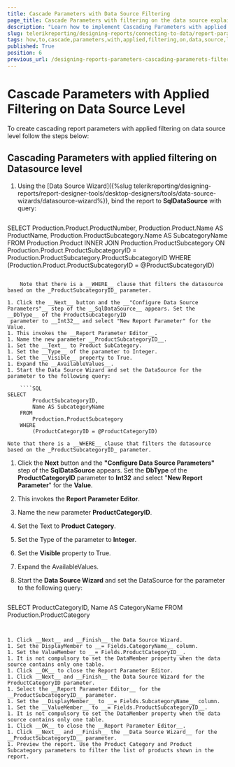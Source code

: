```yaml
---
title: Cascade Parameters with Data Source Filtering
page_title: Cascade Parameters with filtering on the data source explained
description: "Learn how to implement Cascading Parameters with applied filtering on data source level in Telerik Reporting."
slug: telerikreporting/designing-reports/connecting-to-data/report-parameters/how-to-cascade-parameters-with-applied-filtering-on-data-source-level
tags: how,to,cascade,parameters,with,applied,filtering,on,data,source,level
published: True
position: 6
previous_url: /designing-reports-parameters-cascading-paramerets-filtering-database-level
---
```


# Cascade Parameters with Applied Filtering on Data Source Level

To create cascading report parameters with applied filtering on data source level follow the steps below:

## Cascading Parameters with applied filtering on Datasource level

1. Using the [Data Source Wizard]({%slug telerikreporting/designing-reports/report-designer-tools/desktop-designers/tools/data-source-wizards/datasource-wizard%}), bind the report to __SqlDataSource__ with query:

	````SQL
SELECT
		Production.Product.ProductNumber, Production.Product.Name AS ProductName, 
		Production.ProductSubcategory.Name AS SubcategoryName
	FROM
		Production.Product 
		INNER JOIN Production.ProductSubcategory 
			ON Production.Product.ProductSubcategoryID = Production.ProductSubcategory.ProductSubcategoryID
	WHERE
		(Production.Product.ProductSubcategoryID = @ProductSubcategoryID)
````

	Note that there is a __WHERE__ clause that filters the datasource based on the _ProductSubcategoryID_ parameter.

1. Click the __Next__ button and the __"Configure Data Source Parameters"__ step of the __SqlDataSource__ appears. Set the __DbType__ of the ProductSubcategoryID
 parameter to __Int32__ and select "New Report Parameter" for the Value.
1. This invokes the __Report Parameter Editor__.
1. Name the new parameter __ProductSubcategoryID__.
1. Set the __Text__ to Product SubCategory.
1. Set the __Type__ of the parameter to Integer.
1. Set the __Visible__ property to True.
1. Expand the __AvailableValues__.
1. Start the Data Source Wizard and set the DataSource for the parameter to the following query:

	````SQL
SELECT
		ProductSubcategoryID,
		Name AS SubcategoryName
	FROM
		Production.ProductSubcategory
	WHERE
		(ProductCategoryID = @ProductCategoryID)
````

	Note that there is a __WHERE__ clause that filters the datasource based on the _ProductSubcategoryID_ parameter.

1. Click the __Next__ button and the __"Configure Data Source Parameters"__ step of the __SqlDataSource__ appears. Set the __DbType__ of the __ProductCategoryID__ parameter to __Int32__ and select "__New Report Parameter__" for the __Value__.
1. This invokes the __Report Parameter Editor__.
1. Name the new parameter __ProductCategoryID__.
1. Set the Text to __Product Category__.
1. Set the Type of the parameter to __Integer__.
1. Set the __Visible__ property to True.
1. Expand the AvailableValues.
1. Start the __Data Source Wizard__ and set the DataSource for the parameter to the following query:

	````SQL
SELECT
		ProductCategoryID,
		Name AS CategoryName
	FROM
		Production.ProductCategory
````


1. Click __Next__ and __Finish__ the Data Source Wizard.
1. Set the DisplayMember to __= Fields.CategoryName__ column.
1. Set the ValueMember to __= Fields.ProductCategoryID__.
1. It is not compulsory to set the DataMember property when the data source contains only one table.
1. Click __OK__ to close the Report Parameter Editor.
1. Click __Next__ and __Finish__ the Data Source Wizard for the ProductCategoryID parameter.
1. Select the __Report Parameter Editor__ for the __ProductSubcategoryID__ parameter.
1. Set the __DisplayMember__ to __= Fields.SubcategoryName__ column.
1. Set the __ValueMember__ to __= Fields.ProductSubcategoryID__.
1. It is not compulsory to set the DataMember property when the data source contains only one table.
1. Click __OK__ to close the __Report Parameter Editor__.
1. Click __Next__ and __Finish__ the __Data Source Wizard__ for the __ProductSubcategoryID__ parameter.
1. Preview the report. Use the Product Category and Product Subcategory parameters to filter the list of products shown in the report.
